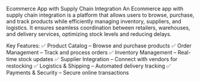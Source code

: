 Ecommerce App with Supply Chain Integration
An Ecommerce app with supply chain integration is a platform that allows users to browse, purchase, and track products while efficiently managing inventory, suppliers, and logistics. It ensures seamless coordination between retailers, warehouses, and delivery services, optimizing stock levels and reducing delays.

Key Features:
✅ Product Catalog – Browse and purchase products
✅ Order Management – Track and process orders
✅ Inventory Management – Real-time stock updates
✅ Supplier Integration – Connect with vendors for restocking
✅ Logistics & Shipping – Automated delivery tracking
✅ Payments & Security – Secure online transactions
